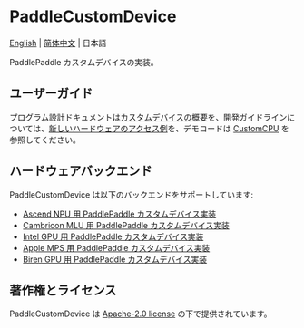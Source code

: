 # PaddleCustomDevice

[English](./README_en.md) | [简体中文](./README.md) | 日本語

PaddlePaddle カスタムデバイスの実装。

## ユーザーガイド

プログラム設計ドキュメントは[カスタムデバイスの概要](https://www.paddlepaddle.org.cn/documentation/docs/zh/develop/dev_guides/custom_device_docs/custom_device_overview_cn.html)を、開発ガイドラインについては、[新しいハードウェアのアクセス例](https://www.paddlepaddle.org.cn/documentation/docs/zh/develop/dev_guides/custom_device_docs/custom_device_example_cn.html)を、デモコードは [CustomCPU](backends/custom_cpu/README_ja.md) を参照してください。

## ハードウェアバックエンド

PaddleCustomDevice は以下のバックエンドをサポートしています:

- [Ascend NPU 用 PaddlePaddle カスタムデバイス実装](backends/npu/README.md)
- [Cambricon MLU 用 PaddlePaddle カスタムデバイス実装](backends/mlu/README.md)
- [Intel GPU 用 PaddlePaddle カスタムデバイス実装](backends/intel_gpu/README.md)
- [Apple MPS 用 PaddlePaddle カスタムデバイス実装](backends/mps/README.md)
- [Biren GPU 用 PaddlePaddle カスタムデバイス実装](backends/biren_gpu/README.md)

## 著作権とライセンス

PaddleCustomDevice は [Apache-2.0 license](LICENSE) の下で提供されています。
